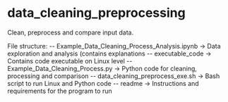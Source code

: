 # data_cleaning_preprocessing
Clean, preprocess and compare input data.

File structure:
-- Example_Data_Cleaning_Process_Analysis.ipynb          -> Data exploration and analysis (contains explanations
-- executable_code                                       -> Contains code executable on Linux level
    -- Example_Data_Cleaning_Process.py                  -> Python code for cleaning, processing and comparison
    -- data_cleaning_preprocess_exe.sh                   -> Bash script to run Linux and Python code
    -- readme                                            -> Instructions and requirements for the program to run
